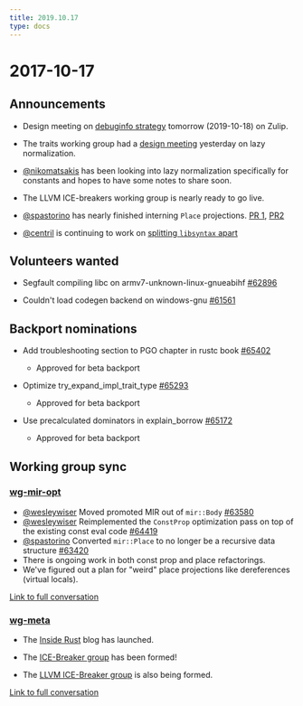```yaml
---
title: 2019.10.17
type: docs
---
```


# 2017-10-17

## Announcements

- Design meeting on [debuginfo strategy](https://github.com/rust-lang/compiler-team/issues/186) tomorrow (2019-10-18) on Zulip.

- The traits working group had a [design meeting](https://github.com/rust-lang/wg-traits/tree/master/minutes) yesterday on lazy normalization.

- [@nikomatsakis] has been looking into lazy normalization specifically for constants and hopes to have some notes to share soon.

- The LLVM ICE-breakers working group is nearly ready to go live.

- [@spastorino] has nearly finished interning `Place` projections. [PR 1](https://github.com/rust-lang/rust/pull/65197), [PR2](https://github.com/rust-lang/rust/pull/65315)

- [@centril] is continuing to work on [splitting `libsyntax` apart](https://github.com/rust-lang/rust/pull/65324)

## Volunteers wanted

- Segfault compiling libc on armv7-unknown-linux-gnueabihf [#62896](https://github.com/rust-lang/rust/issues/62896)

- Couldn't load codegen backend on windows-gnu [#61561](https://github.com/rust-lang/rust/issues/61561)

## Backport nominations

- Add troubleshooting section to PGO chapter in rustc book [#65402](https://github.com/rust-lang/rust/pull/65402)
  - Approved for beta backport

- Optimize try_expand_impl_trait_type [#65293](https://github.com/rust-lang/rust/pull/65293)
  - Approved for beta backport

- Use precalculated dominators in explain_borrow [#65172](https://github.com/rust-lang/rust/pull/65172)
  - Approved for beta backport

## Working group sync

### [wg-mir-opt](https://rust-lang.github.io/compiler-team/working-groups/mir-opt/)

- [@wesleywiser] Moved promoted MIR out of `mir::Body` [#63580](https://github.com/rust-lang/rust/pull/63580)
- [@wesleywiser] Reimplemented the `ConstProp` optimization pass on top of the existing const eval code [#64419](https://github.com/rust-lang/rust/pull/64419)
- [@spastorino] Converted `mir::Place` to no longer be a recursive data structure [#63420](https://github.com/rust-lang/rust/pull/63420)
- There is ongoing work in both const prop and place refactorings.
- We've figured out a plan for "weird" place projections like dereferences (virtual locals).

[Link to full conversation](https://rust-lang.zulipchat.com/#narrow/stream/131828-t-compiler/topic/weekly.20meeting.202019-10-17.20.2354818/near/178389131)

### [wg-meta](https://rust-lang.github.io/compiler-team/working-groups/meta/)

- The [Inside Rust](https://blog.rust-lang.org/inside-rust/index.html) blog has launched.

- The [ICE-Breaker group](https://rust-lang.github.io/rustc-guide/ice-breaker/about.html) has been formed!

- The [LLVM ICE-Breaker group](https://rust-lang.github.io/rustc-guide/ice-breaker/llvm.html) is also being formed.

[Link to full conversation](https://rust-lang.zulipchat.com/#narrow/stream/131828-t-compiler/topic/weekly.20meeting.202019-10-17.20.2354818/near/178389266)

[@nikomatsakis]: https://github.com/nikomatsakis
[@spastorino]: https://github.com/spastorino
[@centril]: https://github.com/centril
[@wesleywiser]: https://github.com/wesleywiser
